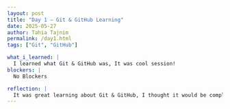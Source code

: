```yaml
---
layout: post
title: "Day 1 – Git & GitHub Learning"
date: 2025-05-27
author: Tahia Tajnim
permalink: /day1.html
tags: ["Git", "GitHub"]

what_i_learned: |
  I learned what Git & GitHub was, It was cool session!
blockers: |
  No Blockers

reflection: |
  It was great learning about Git & GitHub, I thought it would be complicated, but it's actually pretty straightforward!
---
```

